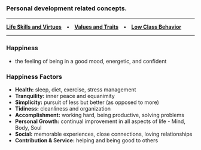 ### Personal development related concepts.

*****
**[Life Skills and Virtues](/life-skills-and-virtues.md) • [Values and Traits](/values-and-traits.md) • [Low Class Behavior](/low-class-behavior.md)**
*****

### Happiness
- the feeling of being in a good mood, energetic, and confident


### Happiness Factors
- **Health:** sleep, diet, exercise, stress management
- **Tranquility:** inner peace and equanimity
- **Simplicity:** pursuit of less but better (as opposed to more)
- **Tidiness:** cleanliness and organization
- **Accomplishment:** working hard, being productive, solving problems
- **Personal Growth:** continual improvement in all aspects of life - Mind, Body, Soul
- **Social:** memorable experiences, close connections, loving relationships
- **Contribution & Service:** helping and being good to others
